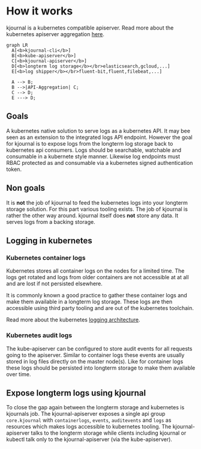 # How it works

kjournal is a kubernetes compatible apiserver.
Read more about the kubernetes apiserver aggregation [here](https://kubernetes.io/docs/concepts/extend-kubernetes/api-extension/apiserver-aggregation/).

```mermaid
graph LR
  A[<b>kjournal-cli</b>]
  B[<b>kube-apiserver</b>]
  C[<b>kjournal-apiserver</b>]
  D[<b>longterm log storage</b></br>elasticsearch,gcloud,...]
  E[<b>log shipper</b></br>fluent-bit,fluent,filebeat,...]

  A --> B;
  B -->|API-Aggregation| C;
  C --> D;
  E ---> D;
```

## Goals
A kubernetes native solution to serve logs as a kubernetes API. It may bee seen as an extension to the integrated logs API endpoint.
However the goal for kjournal is to expose logs from the longterm log storage back to kubernetes api consumers.
Logs should be searchable, watchable and consumable in a kubernete style manner.
Likewise log endpoints must RBAC protected as and consumable via a kubernetes signed authentication token.

## Non goals
It is **not** the job of kjournal to feed the kubernetes logs into your longterm storage solution.
For this part various tooling exists. The job of kjournal is rather the other way around.
kjournal itself does **not** store any data. It serves logs from a backing storage.

## Logging in kubernetes

### Kubernetes container logs
Kubernetes stores all container logs on the nodes for a limited time. The logs get rotated and logs from older containers
are not accessible at at all and are lost if not persisted elsewhere.

It is commonly known a good practice to gather these container logs and make them available in a longterm log storage.
These logs are then accessible using third party tooling and are out of the kubernetes toolchain.

Read more about the kubernetes [logging architecture](https://kubernetes.io/docs/concepts/cluster-administration/logging/).

### Kubernetes audit logs
The kube-apiserver can be configured to store audit events for all requests going to the apiserver.
Similar to container logs these events are usually stored in log files directly on the master node(s). 
Like for container logs these logs should be persisted into longterm storage to make them available over time.

## Expose longterm logs using kjournal
To close the gap again between the longterm storage and kubernetes is kjournals job. 
The kjournal-apiserver exposes a single api group `core.kjournal` with `containerlogs`, `events`, `auditevents` and `logs` as resources which makes logs accessible
to kubernetes tooling.
The kjournal-apiserver talks to the longterm storage while clients including kjournal or kubectl talk only to the kjournal-apiserver (via the kube-apiserver).